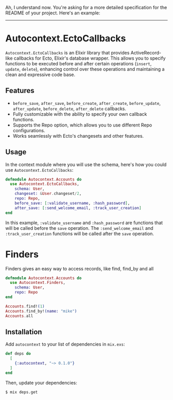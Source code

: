 Ah, I understand now. You're asking for a more detailed specification for the README of your project. Here's an example:

---

# Autocontext.EctoCallbacks

`Autocontext.EctoCallbacks` is an Elixir library that provides ActiveRecord-like callbacks for Ecto, Elixir's database wrapper. This allows you to specify functions to be executed before and after certain operations (`insert`, `update`, `delete`), enhancing control over these operations and maintaining a clean and expressive code base.

## Features

- `before_save`, `after_save`, `before_create`, `after_create`, `before_update`, `after_update`, `before_delete`, `after_delete` callbacks.
- Fully customizable with the ability to specify your own callback functions.
- Supports the Repo option, which allows you to use different Repo configurations.
- Works seamlessly with Ecto's changesets and other features.

## Usage

In the context module where you will use the schema, here's how you could use `Autocontext.EctoCallbacks`:

```elixir
defmodule Autocontext.Accounts do
  use Autocontext.EctoCallbacks,
    schema: User,
    changeset: &User.changeset/2,
    repo: Repo,
    before_save: [:validate_username, :hash_password],
    after_save: [:send_welcome_email, :track_user_creation]
end
```

In this example, `:validate_username` and `:hash_password` are functions that will be called before the `save` operation. The `:send_welcome_email` and `:track_user_creation` functions will be called after the `save` operation.


# Finders

Finders gives an easy way to access records, like find, find_by and all

```elixir
defmodule Autocontext.Accounts do
  use Autocontext.Finders,
    schema: User,
    repo: Repo
end
```

```elixir
Accounts.find!(1)
Accounts.find_by!(name: "mike")
Accounts.all
```

## Installation

Add `autocontext` to your list of dependencies in `mix.exs`:

```elixir
def deps do
  [
    {:autocontext, "~> 0.1.0"}
  ]
end
```

Then, update your dependencies:

```
$ mix deps.get
```